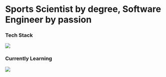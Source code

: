# Sports Scientist by degree, Software Engineer by passion

<p align="left">
  <span>
    <isn><h3>Tech Stack</h3></isn>
    <img src="https://skillicons.dev/icons?i=react,tailwind,css,ts,graphql,nodejs,aws,py&perline=4" />
  </span>
  <span>
    <h3>Currently Learning</h3>
    <img src="https://skillicons.dev/icons?i=threejs,go,swift&perline=4" />
  </span>
</p>

